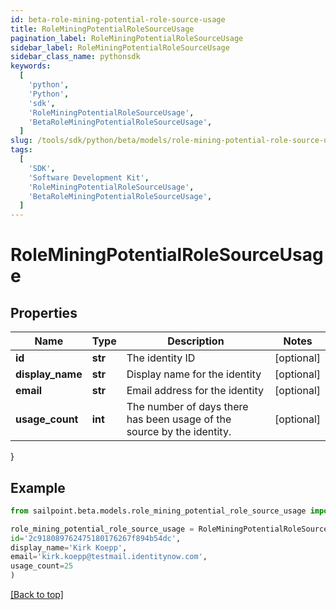 ```yaml
---
id: beta-role-mining-potential-role-source-usage
title: RoleMiningPotentialRoleSourceUsage
pagination_label: RoleMiningPotentialRoleSourceUsage
sidebar_label: RoleMiningPotentialRoleSourceUsage
sidebar_class_name: pythonsdk
keywords:
  [
    'python',
    'Python',
    'sdk',
    'RoleMiningPotentialRoleSourceUsage',
    'BetaRoleMiningPotentialRoleSourceUsage',
  ]
slug: /tools/sdk/python/beta/models/role-mining-potential-role-source-usage
tags:
  [
    'SDK',
    'Software Development Kit',
    'RoleMiningPotentialRoleSourceUsage',
    'BetaRoleMiningPotentialRoleSourceUsage',
  ]
---
```


# RoleMiningPotentialRoleSourceUsage

## Properties

| Name | Type | Description | Notes |
| --- | --- | --- | --- |
| **id** | **str** | The identity ID | [optional] |
| **display_name** | **str** | Display name for the identity | [optional] |
| **email** | **str** | Email address for the identity | [optional] |
| **usage_count** | **int** | The number of days there has been usage of the source by the identity. | [optional] |

}

## Example

```python
from sailpoint.beta.models.role_mining_potential_role_source_usage import RoleMiningPotentialRoleSourceUsage

role_mining_potential_role_source_usage = RoleMiningPotentialRoleSourceUsage(
id='2c918089762475180176267f894b54dc',
display_name='Kirk Koepp',
email='kirk.koepp@testmail.identitynow.com',
usage_count=25
)

```

[[Back to top]](#)
